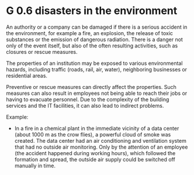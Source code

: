G 0.6 disasters in the environment
============================

An authority or a company can be damaged if there is a serious accident in the environment, for example a fire, an explosion, the release of toxic substances or the emission of dangerous radiation. There is a danger not only of the event itself, but also of the often resulting activities, such as closures or rescue measures.

The properties of an institution may be exposed to various environmental hazards, including traffic (roads, rail, air, water), neighboring businesses or residential areas.

Preventive or rescue measures can directly affect the properties. Such measures can also result in employees not being able to reach their jobs or having to evacuate personnel. Due to the complexity of the building services and the IT facilities, it can also lead to indirect problems.

Example:

* In a fire in a chemical plant in the immediate vicinity of a data center (about 1000 m as the crow flies), a powerful cloud of smoke was created. The data center had an air conditioning and ventilation system that had no outside air monitoring. Only by the attention of an employee (the accident happened during working hours), which followed the formation and spread, the outside air supply could be switched off manually in time.
